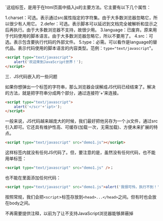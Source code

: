 <Script>标签解析

`<script>xxx</script>`这组标签，是用于在html页面中插入js的主要方法。它主要有以下几个属性：
1.charset：可选。表示通过src属性指定的字符集。由于大多数浏览器忽略它，所以很少有人用它。
2.defer：可选。表示脚本可以延迟到文档完全被解析和显示之后再执行。由于大多数浏览器不支持，故很少用。
3.language：已废弃。原来用于代码使用的脚本语言。由于大多数浏览器忽略它，所以不要用了。
4.src：可选。表示包含要执行代码的外部文件。
5.type：必需。可以看作是language的替代品。表示代码使用的脚本语言的内容类型。范例：`type="text/javascript`"。

```html
<script type="text/javascript">
	alert('欢迎来到JavaScript世界！');
</script>
```

三．JS代码嵌入的一些问题

如果你想弹出一个</script>标签的字符串，那么浏览器会误解成JS代码已经结束了。解决的方法，就是把字符串分成两个部分，通过连接符‘+’来连接。


```html
<script type="text/javascript">
	alert('</scr'+'ipt>');
</script>
```

一般来说，JS代码越来越庞大的时候，我们最好把他另存为一个.js文件，通过src引入即可。它还具有维护性高、可缓存(加载一次，无需加载)、方便未来扩展的特点。
```html
<script type="text/javascript" src="demo1.js"></script>
```

这样标签内就没有任何JS代码了。但，要注意的是，虽然没有任何代码，也不能用单标签：
```html
<script type="text/javascript" src="demo1.js" />；
```

也不能在里面添加任何代码：
```html
<script type="text/javascript" src="demo1.js">alert('我很可怜，执行不到！')</script>
```

按照常规，我们会把`<script`>标签存放到`<head>...</head>`之间。但有时也会放在body之间。

不再需要提供注释，以前为了让不支持JavaScript浏览器能够屏蔽掉<script>内部的代码，我们习惯在代码的前后用html注释掉，现在已经不需要了。
```html
<script type="text/javascript">
<!--
		alert('欢迎！');
-->
</script>
```

平稳退化不支持JavaScript处理：`<nosciprt>`
```html
<noscript>
	您没有启用JavaScript
</noscript>
```
